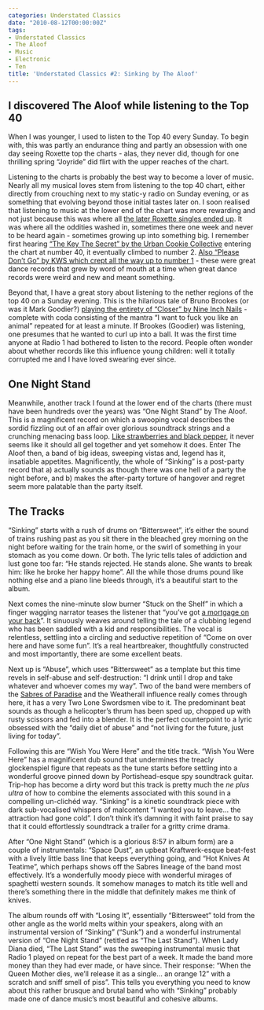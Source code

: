 ```yaml
---
categories: Understated Classics
date: "2010-08-12T00:00:00Z"
tags:
- Understated Classics
- The Aloof
- Music
- Electronic
- Ten
title: 'Understated Classics #2: Sinking by The Aloof'
---
```


## I discovered The Aloof while listening to the Top 40

When I was younger, I used to listen to the Top 40 every Sunday. To begin with, this was partly an endurance thing and partly an obsession with one day seeing Roxette top the charts - alas, they never did, though for one thrilling spring “Joyride” did flirt with the upper reaches of the chart.

Listening to the charts is probably the best way to become a lover of music. Nearly all my musical loves stem from listening to the top 40 chart, either directly from crouching next to my static-y radio on Sunday evening, or as something that evolving beyond those initial tastes later on. I soon realised that listening to music at the lower end of the chart was more rewarding and not just because this was where all [the later Roxette singles ended up](http://en.wikipedia.org/wiki/Church_of_Your_Heart). It was where all the oddities washed in, sometimes there one week and never to be heard again - sometimes growing up into something big. I remember first hearing [“The Key The Secret” by the Urban Cookie Collective](http://www.prideofmanchester.com/music/ucc.htm) entering the chart at number 40, it eventually climbed to number 2. [Also “Please Don’t Go” by KWS which crept all the way up to number 1](http://www.bbc.co.uk/nottingham/content/articles/2004/11/20/entertainment_music_local_bands_kws_feature.shtml) - these were great dance records that grew by word of mouth at a time when great dance records were weird and new and meant something.

Beyond that, I have a great story about listening to the nether regions of the top 40 on a Sunday evening. This is the hilarious tale of Bruno Brookes (or was it Mark Goodier?) [playing the entirety of “Closer” by Nine Inch Nails](http://same-old-story.blogspot.co.uk/2004/05/literature_26.html) - complete with coda consisting of the mantra “I want to fuck you like an animal” repeated for at least a minute. If Brookes (Goodier) was listening, one presumes that he wanted to curl up into a ball. It was the first time anyone at Radio 1 had bothered to listen to the record. People often wonder about whether records like this influence young children: well it totally corrupted me and I have loved swearing ever since.

## One Night Stand

Meanwhile, another track I found at the lower end of the charts (there must have been hundreds over the years) was “One Night Stand” by The Aloof. This is a magnificent record on which a swooping vocal describes the sordid fizzling out of an affair over glorious soundtrack strings and a crunching menacing bass loop. [Like strawberries and black pepper](http://www.bbc.co.uk/food/recipes/roasted_strawberry_and_82071), it never seems like it should all gel together and yet somehow it does. Enter The Aloof then, a band of big ideas, sweeping vistas and, legend has it, insatiable appetites. Magnificently, the whole of “Sinking” is a post-party record that a) actually sounds as though there was one hell of a party the night before, and b) makes the after-party torture of hangover and regret seem more palatable than the party itself.

## The Tracks

“Sinking” starts with a rush of drums on “Bittersweet”, it’s either the sound of trains rushing past as you sit there in the bleached grey morning on the night before waiting for the train home, or the swirl of something in your stomach as you come down. Or both. The lyric tells tales of addiction and lust gone too far: “He stands rejected. He stands alone. She wants to break him: like he broke her happy home”. All the while those drums pound like nothing else and a piano line bleeds through, it’s a beautiful start to the album.

Next comes the nine-minute slow burner “Stuck on the Shelf” in which a finger wagging narrator teases the listener that “you’ve got [a mortgage on your back](http://en.wikipedia.org/wiki/Mortgage_loan)”. It sinuously weaves around telling the tale of a clubbing legend who has been saddled with a kid and responsibilities. The vocal is relentless, settling into a circling and seductive repetition of “Come on over here and have some fun”. It’s a real heartbreaker, thoughtfully constructed and most importantly, there are some excellent beats.

Next up is “Abuse”, which uses “Bittersweet” as a template but this time revels in self-abuse and self-destruction: “I drink until I drop and take whatever and whoever comes my way”. Two of the band were members of the [Sabres of Paradise](http://warp.net/records/releases/the-sabres-of-paradise) and the Weatherall influence really comes through here, it has a very Two Lone Swordsmen vibe to it. The predominant beat sounds as though a helicopter’s thrum has been sped up, chopped up with rusty scissors and fed into a blender. It is the perfect counterpoint to a lyric obsessed with the “daily diet of abuse” and “not living for the future, just living for today”.

Following this are “Wish You Were Here” and the title track. “Wish You Were Here” has a magnificent dub sound that undermines the treacly glockenspiel figure that repeats as the tune starts before settling into a wonderful groove pinned down by Portishead-esque spy soundtrack guitar. Trip-hop has become a dirty word but this track is pretty much the *ne plus ultra* of how to combine the elements associated with this sound in a compelling un-clichéd way. “Sinking” is a kinetic soundtrack piece with dark sub-vocalised whispers of malcontent “I wanted you to leave… the attraction had gone cold”. I don’t think it’s damning it with faint praise to say that it could effortlessly soundtrack a trailer for a gritty crime drama.

After “One Night Stand” (which is a glorious 8:57 in album form) are a couple of instrumentals: “Space Dust”, an upbeat Kraftwerk-esque beat-fest with a lively little bass line that keeps everything going, and “Hot Knives At Teatime”, which perhaps shows off the Sabres lineage of the band most effectively. It’s a wonderfully moody piece with wonderful mirages of spaghetti western sounds. It somehow manages to match its title well and there’s something there in the middle that definitely makes me think of knives.

The album rounds off with “Losing It”, essentially “Bittersweet” told from the other angle as the world melts within your speakers, along with an instrumental version of “Sinking” (“Sunk”) and a wonderful instrumental version of “One Night Stand” (retitled as “The Last Stand”). When Lady Diana died, “The Last Stand” was the sweeping instrumental music that Radio 1 played on repeat for the best part of a week. It made the band more money than they had ever made, or have since. Their response: “When the Queen Mother dies, we’ll release it as a single… an orange 12” with a scratch and sniff smell of piss”. This tells you everything you need to know about this rather brusque and brutal band who with “Sinking” probably made one of dance music’s most beautiful and cohesive albums.